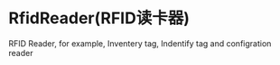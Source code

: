# RfidReader(RFID读卡器)
RFID Reader, for example, Inventery tag, Indentify tag and configration reader
